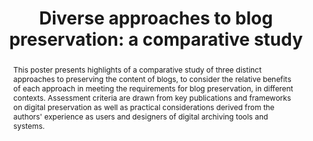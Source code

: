 ---
abstract: This poster presents highlights of a comparative study of three distinct
  approaches to preserving the content of blogs, to consider the relative benefits
  of each approach in meeting the requirements for blog preservation, in different
  contexts. Assessment criteria are drawn from key publications and frameworks on
  digital preservation as well as practical considerations derived from the authors'
  experience as users and designers of digital archiving tools and systems.
creators:
- Richard M. Davis
- Edward Pinsent
- Silvia Arango-Docio
date: null
document_url: https://services.phaidra.univie.ac.at/api/object/o:378035/download
grand_parent: iPRES
institutions: []
keywords:
- digital preservation
- digital curation
- designated community
- authenticity
- intellectual entity
- archive
- web archive
- blog
- weblog
- lisbon
landing_page_url: https://phaidra.univie.ac.at/o:378035
language: eng
layout: publication
license: CC BY-SA 2.0 AT
notes_url: null
parent: iPRES 2013
publication_type: poster
size: 240252
slides_url: null
source_name: iPRES
stream_url: null
title: 'Diverse approaches to blog preservation: a comparative study'
year: 2013
---
